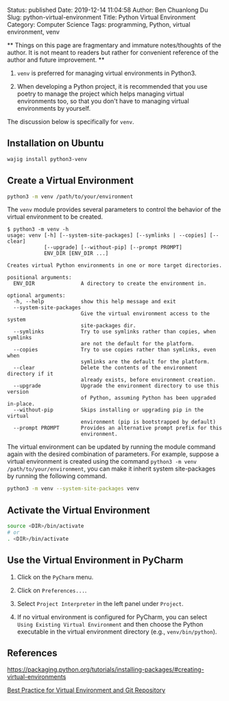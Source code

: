 Status: published
Date: 2019-12-14 11:04:58
Author: Ben Chuanlong Du
Slug: python-virtual-environment
Title: Python Virtual Environment
Category: Computer Science
Tags: programming, Python, virtual environment, venv

**
Things on this page are
fragmentary and immature notes/thoughts of the author.
It is not meant to readers
but rather for convenient reference of the author and future improvement.
**

1. `venv` is preferred for managing virtual environments in Python3. 

2. When developing a Python project,
    it is recommended that you use poetry to manage the project
    which helps managing virtual environments too,
    so that you don't have to managing virtual environments by yourself.

The discussion below is specifically for `venv`.

## Installation on Ubuntu

```bash
wajig install python3-venv
```

## Create a Virtual Environment

```bash
python3 -m venv /path/to/your/environment
```
The `venv` module provides several parameters to control the behavior of the virtual environment to be created.
```
$ python3 -m venv -h
usage: venv [-h] [--system-site-packages] [--symlinks | --copies] [--clear]
            [--upgrade] [--without-pip] [--prompt PROMPT]
            ENV_DIR [ENV_DIR ...]

Creates virtual Python environments in one or more target directories.

positional arguments:
  ENV_DIR               A directory to create the environment in.

optional arguments:
  -h, --help            show this help message and exit
  --system-site-packages
                        Give the virtual environment access to the system
                        site-packages dir.
  --symlinks            Try to use symlinks rather than copies, when symlinks
                        are not the default for the platform.
  --copies              Try to use copies rather than symlinks, even when
                        symlinks are the default for the platform.
  --clear               Delete the contents of the environment directory if it
                        already exists, before environment creation.
  --upgrade             Upgrade the environment directory to use this version
                        of Python, assuming Python has been upgraded in-place.
  --without-pip         Skips installing or upgrading pip in the virtual
                        environment (pip is bootstrapped by default)
  --prompt PROMPT       Provides an alternative prompt prefix for this
                        environment.
```
The virtual environment can be updated by running the module command again 
with the desired combination of parameters.
For example, 
suppose a virtual environment is created using the command `python3 -m venv /path/to/your/environment`,
you can make it inherit system site-packages by running the following command.
```bash
python3 -m venv --system-site-packages venv
```

## Activate the Virtual Environment

```bash
source <DIR>/bin/activate
# or 
. <DIR>/bin/activate
```

## Use the Virtual Environment in PyCharm

1. Click on the `PyCharm` menu.

2. Click on `Preferences...`.

3. Select `Project Interpreter` in the left panel under `Project`.

4. If no virtual environment is configured for PyCharm, 
    you can select `Using Existing Virtual Environment` 
    and then choose the Python executable in the virtual environment directory (e.g., `venv/bin/python`).

## References

https://packaging.python.org/tutorials/installing-packages/#creating-virtual-environments


[Best Practice for Virtual Environment and Git Repository](http://libzx.so/main/learning/2016/03/13/best-practice-for-virtualenv-and-git-repos.html)

